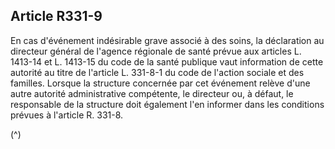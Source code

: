 ## Article R331-9

En cas d'événement indésirable grave associé à des soins, la déclaration au directeur général de l'agence
régionale de santé prévue aux articles L. 1413-14 et L. 1413-15 du code de la santé publique vaut
information de cette autorité au titre de l'article L. 331-8-1 du code de l'action sociale et des familles.
Lorsque la structure concernée par cet événement relève d'une autre autorité administrative compétente, le
directeur ou, à défaut, le responsable de la structure doit également l'en informer dans les conditions prévues
à l'article R. 331-8.

(^)

